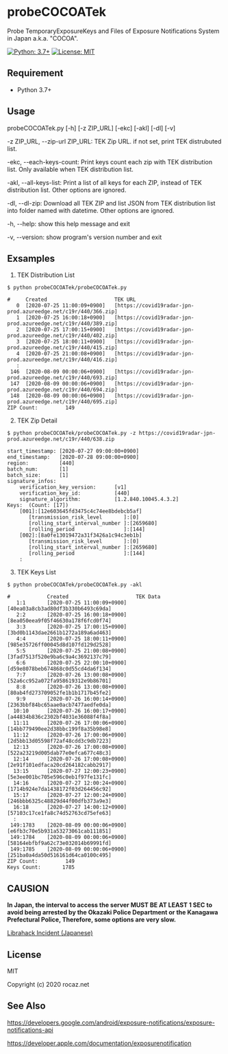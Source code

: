 # probeCOCOATek
Probe TemporaryExposureKeys and Files of Exposure Notifications System in Japan a.k.a. "COCOA".

[![Python: 3.7+](https://img.shields.io/badge/Python-3.7+-4584b6.svg?style=popout&logo=python)](https://www.python.org/)
[![License: MIT](https://img.shields.io/badge/License-MIT-yellow.svg)](https://opensource.org/licenses/MIT)

## Requirement

- Python 3.7+

## Usage

probeCOCOATek.py [-h] [-z ZIP_URL] [-ekc] [-akl] [-dl] [-v]

-z ZIP_URL, --zip-url ZIP_URL:  TEK Zip URL. if not set, print TEK distrubuted list.

-ekc, --each-keys-count:        Print keys count each zip with TEK distribution list. Only available when TEK distribution list.

-akl, --all-keys-list:          Print a list of all keys for each ZIP, instead of TEK distribution list. Other options are ignored.

-dl, --dl-zip:                  Download all TEK ZIP and list JSON from TEK distribution list into folder named with datetime. Other options are ignored.

-h, --help:                     show this help message and exit

-v, --version:                  show program's version number and exit

## Exsamples

1. TEK Distribution List

```$ python probeCOCOATek/probeCOCOATek.py```

```
#     Created                      TEK URL
   0  [2020-07-25 11:00:09+0900]   [https://covid19radar-jpn-prod.azureedge.net/c19r/440/366.zip]
   1  [2020-07-25 16:00:18+0900]   [https://covid19radar-jpn-prod.azureedge.net/c19r/440/389.zip]
   2  [2020-07-25 17:00:15+0900]   [https://covid19radar-jpn-prod.azureedge.net/c19r/440/402.zip]
   3  [2020-07-25 18:00:11+0900]   [https://covid19radar-jpn-prod.azureedge.net/c19r/440/415.zip]
   4  [2020-07-25 21:00:08+0900]   [https://covid19radar-jpn-prod.azureedge.net/c19r/440/416.zip]
   :
 146  [2020-08-09 00:00:06+0900]   [https://covid19radar-jpn-prod.azureedge.net/c19r/440/693.zip]
 147  [2020-08-09 00:00:06+0900]   [https://covid19radar-jpn-prod.azureedge.net/c19r/440/694.zip]
 148  [2020-08-09 00:00:06+0900]   [https://covid19radar-jpn-prod.azureedge.net/c19r/440/695.zip]
ZIP Count:         149
```

2. TEK Zip Detail

```$ python probeCOCOATek/probeCOCOATek.py -z https://covid19radar-jpn-prod.azureedge.net/c19r/440/638.zip```

```
start_timestamp: [2020-07-27 09:00:00+0900]
end_timestamp:   [2020-07-28 09:00:00+0900]
region:          [440]
batch_num:       [1]
batch_size:      [1]
signature_infos:
    verification_key_version:      [v1]
    verification_key_id:           [440]
    signature_algorithm:           [1.2.840.10045.4.3.2]
Keys:  (Count: [17])
    [001]:[12e603645fd3475c4c74ee8bdebcb5af]
       [transmission_risk_level       ]:[0]
       [rolling_start_interval_number ]:[2659680]
       [rolling_period                ]:[144]
    [002]:[8a0fe13019472a31f3426a1c94c3eb1b]
       [transmission_risk_level       ]:[0]
       [rolling_start_interval_number ]:[2659680]
       [rolling_period                ]:[144]
    :
```

3. TEK Keys List

```$ python probeCOCOATek/probeCOCOATek.py -akl```

```
#            Created                      TEK Data
   1:1       [2020-07-25 11:00:09+0900]   [40ea03a8cb3ad80df3b330b6493c69da]
   2:2       [2020-07-25 16:00:18+0900]   [8ea050eea9f05f46630a178f6fcd0f74]
   3:3       [2020-07-25 17:00:15+0900]   [3bd0b1143dae2661b1272a189a6ad463]
   4:4       [2020-07-25 18:00:11+0900]   [985e35726ff00045d8d107fd129d2528]
   5:5       [2020-07-25 21:00:08+0900]   [3fad7513f520e9ba6c9a4c3692137c79]
   6:6       [2020-07-25 22:00:10+0900]   [d59e8078beb674868c0d55cd4da6f134]
   7:7       [2020-07-26 13:00:08+0900]   [52a6cc952a072fa958619312e9b86701]
   8:8       [2020-07-26 13:00:08+0900]   [80ab4fd273709052fe1b1b1717b45fe2]
   9:9       [2020-07-26 16:00:14+0900]   [2363bbf84bc65aae0acb7477aedfe0da]
  10:10      [2020-07-26 16:00:17+0900]   [a44834b836c2302bf4031e36088f4f8a]
  11:11      [2020-07-26 17:00:06+0900]   [14bb779490ee2d38bbc199f8a35b98e8]
  11:12      [2020-07-26 17:00:06+0900]   [2d5bb13d05598f72af48cdd3c9db7223]
  12:13      [2020-07-26 17:00:08+0900]   [522a23219d005dab77e0efca677c48c3]
  12:14      [2020-07-26 17:00:08+0900]   [2e91f101edfaca20cd264182cabb2917]
  13:15      [2020-07-27 12:00:23+0900]   [5e3ee001bc705e596c0eb1f97fe131fc]
  14:16      [2020-07-27 12:00:24+0900]   [1714b924e7da1438172f03d264456c92]
  15:17      [2020-07-27 12:00:24+0900]   [246bbb6325c48829d44f00dfb373a9e3]
  16:18      [2020-07-27 14:00:12+0900]   [57103c17ce1fa8c74d52763cd75efe63]
  :
 149:1783    [2020-08-09 00:00:06+0900]   [e6fb3c70e5b931a53273061cab111851]
 149:1784    [2020-08-09 00:00:06+0900]   [58164ebfbf9a62c73e032014b69991fd]
 149:1785    [2020-08-09 00:00:06+0900]   [251ba0a4da50d516161d64ca0100c495]
ZIP Count:         149
Keys Count:       1785
```

## CAUSION

**In Japan, the interval to access the server MUST BE AT LEAST 1 SEC to avoid being arrested by the Okazaki Police Department or the Kanagawa Prefectural Police, Therefore, some options are very slow.**

[Librahack Incident (Japanese)](https://ja.wikipedia.org/wiki/%E5%B2%A1%E5%B4%8E%E5%B8%82%E7%AB%8B%E4%B8%AD%E5%A4%AE%E5%9B%B3%E6%9B%B8%E9%A4%A8%E4%BA%8B%E4%BB%B6, "Librahack Incident (Japanese)")

## License

MIT

Copyright (c) 2020 rocaz.net

## See Also

https://developers.google.com/android/exposure-notifications/exposure-notifications-api

https://developer.apple.com/documentation/exposurenotification
